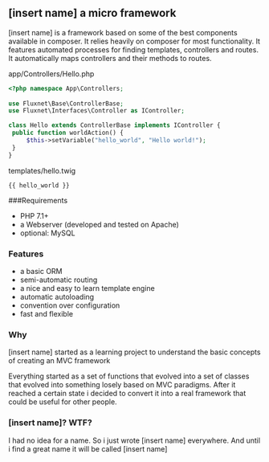 ## [insert name] a micro framework

[insert name] is a framework based on some of the best components available in composer. It relies heavily on composer for most functionality.
It features automated processes for finding templates, controllers and routes.
It automatically maps controllers and their methods to routes.

app/Controllers/Hello.php
```php
<?php namespace App\Controllers;
 
use Fluxnet\Base\ControllerBase;
use Fluxnet\Interfaces\Controller as IController;

class Hello extends ControllerBase implements IController {
 public function worldAction() {
     $this->setVariable("hello_world", "Hello world!");
 }
}
```

templates/hello.twig
```twig
{{ hello_world }}
```

###Requirements
* PHP 7.1+
* a Webserver (developed and tested on Apache)
* optional: MySQL

### Features
* a basic ORM
* semi-automatic routing
* a nice and easy to learn template engine
* automatic autoloading
* convention over configuration
* fast and flexible

### Why
[insert name] started as a learning project to understand the basic concepts of creating an MVC framework

Everything started as a set of functions that evolved into a set of classes that evolved into something losely based on MVC paradigms.
After it reached a certain state i decided to convert it into a real framework that could be useful for other people.

### [insert name]? WTF?
I had no idea for a name. So i just wrote [insert name] everywhere. And until i find a great name it will be called [insert name]